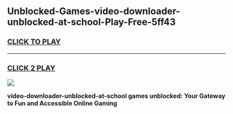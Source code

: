 
## Unblocked-Games-video-downloader-unblocked-at-school-Play-Free-5ff43
<h3>
<a href="https://premium76.site?title=video-downloader-unblocked-at-school&ref=21A">CLICK TO PLAY</a></h3>
<hr>

<h3>
<a href="https://premium76.site?title=video-downloader-unblocked-at-school&ref=21A">CLICK 2 PLAY</a>
  
</h3>

<a href="https://premium76.site?title=video-downloader-unblocked-at-school&ref=21A"><img src="https://clearcache.store/games.png"></a>


**video-downloader-unblocked-at-school games unblocked: Your Gateway to Fun and Accessible Online Gaming**
